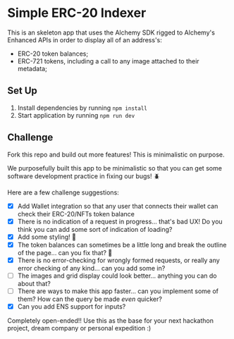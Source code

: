 # Simple ERC-20 Indexer

This is an skeleton app that uses the Alchemy SDK rigged to Alchemy's Enhanced APIs in order to display all of an address's:

- ERC-20 token balances;
- ERC-721 tokens, including a call to any image attached to their metadata;

## Set Up

1. Install dependencies by running `npm install`
2. Start application by running `npm run dev`

## Challenge

Fork this repo and build out more features! This is minimalistic on purpose.

We purposefully built this app to be minimalistic so that you can get some software development practice in fixing our bugs! 🪲

Here are a few challenge suggestions:

- [x] Add Wallet integration so that any user that connects their wallet can check their ERC-20/NFTs token balance
- [x] There is no indication of a request in progress... that's bad UX! Do you think you can add some sort of indication of loading?
- [x] Add some styling! 🎨
- [x] The token balances can sometimes be a little long and break the outline of the page... can you fix that? 🔧
- [x] There is no error-checking for wrongly formed requests, or really any error checking of any kind... can you add some in?
- [ ] The images and grid display could look better... anything you can do about that?
- [ ] There are ways to make this app faster... can you implement some of them? How can the query be made _even_ quicker?
- [x] Can you add ENS support for inputs?

Completely open-ended!! Use this as the base for your next hackathon project, dream company or personal expedition :)
